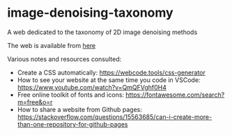 # image-denoising-taxonomy
A web dedicated to the taxonomy of 2D image denoising methods

The web is available from [here](https://agarnung.github.io/image-denoising-taxonomy/)

Various notes and resources consulted:

- Create a CSS automatically: https://webcode.tools/css-generator
- How to see your website at the same time you code in VSCode: https://www.youtube.com/watch?v=QmQFVghf0H4 
- Free online toolkit of fonts and icons: https://fontawesome.com/search?m=free&o=r
- How to share a website from Github pages: https://stackoverflow.com/questions/15563685/can-i-create-more-than-one-repository-for-github-pages

